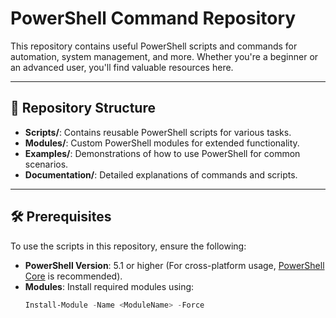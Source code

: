 # PowerShell Command Repository

This repository contains useful PowerShell scripts and commands for automation, system management, and more. Whether you're a beginner or an advanced user, you'll find valuable resources here.

---

## 📂 Repository Structure

- **Scripts/**: Contains reusable PowerShell scripts for various tasks.
- **Modules/**: Custom PowerShell modules for extended functionality.
- **Examples/**: Demonstrations of how to use PowerShell for common scenarios.
- **Documentation/**: Detailed explanations of commands and scripts.

---

## 🛠️ Prerequisites

To use the scripts in this repository, ensure the following:

- **PowerShell Version**: 5.1 or higher (For cross-platform usage, [PowerShell Core](https://github.com/PowerShell/PowerShell) is recommended).
- **Modules**: Install required modules using:
  ```powershell
  Install-Module -Name <ModuleName> -Force
